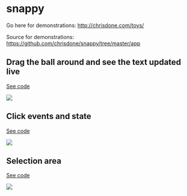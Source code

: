 # snappy

Go here for demonstrations: http://chrisdone.com/toys/

Source for demonstrations: https://github.com/chrisdone/snappy/tree/master/app

## Drag the ball around and see the text updated live

[See code](https://github.com/chrisdone/snappy/blob/master/app/Text.hs)

![](http://i.imgur.com/1hVKxZ6.gif)

## Click events and state

[See code](https://github.com/chrisdone/snappy/blob/master/app/Click.hs)

![](http://i.imgur.com/NqtDLa1.gif)

## Selection area

[See code](https://github.com/chrisdone/snappy/blob/master/app/Select.hs)

![](http://i.imgur.com/SG6bgd7.gif)
